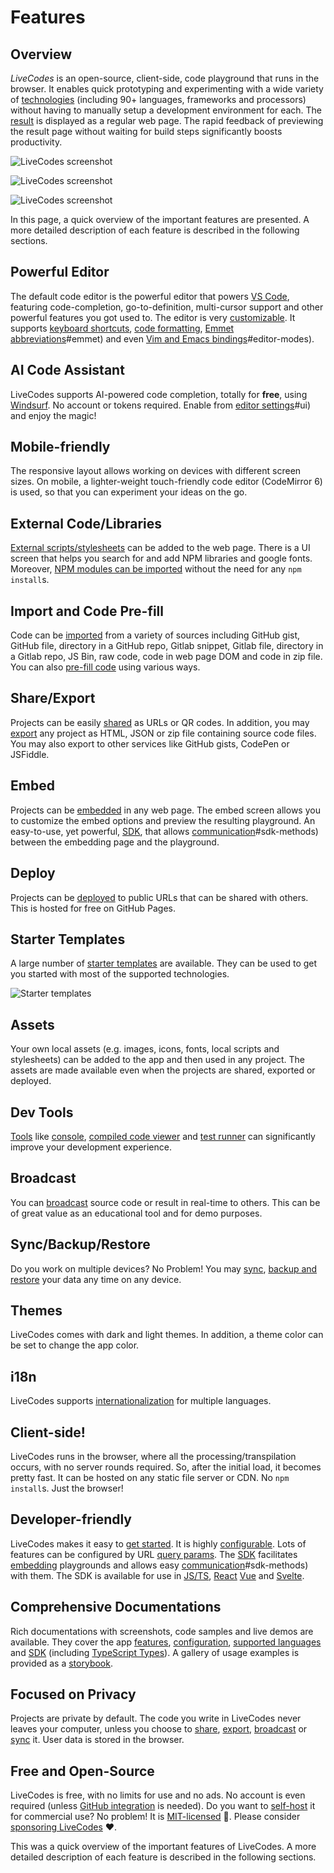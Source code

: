 # Features

## Overview

_LiveCodes_ is an open-source, client-side, code playground that runs in the browser. It enables quick prototyping and experimenting with a wide variety of [technologies](../languages/index.html.md) (including 90+ languages, frameworks and processors) without having to manually setup a development environment for each. The [result](./result.html.md) is displayed as a regular web page. The rapid feedback of previewing the result page without waiting for build steps significantly boosts productivity.

![LiveCodes screenshot](../../static/img/screenshots/features-1.jpg)

![LiveCodes screenshot](../../static/img/screenshots/features-2.jpg)

![LiveCodes screenshot](../../static/img/screenshots/features-3.jpg)

In this page, a quick overview of the important features are presented. A more detailed description of each feature is described in the following sections.

## Powerful Editor

The default code editor is the powerful editor that powers [VS Code](https://code.visualstudio.com/), featuring code-completion, go-to-definition, multi-cursor support and other powerful features you got used to. The editor is very [customizable](./editor-settings.html.md). It supports [keyboard shortcuts](./keyboard-shortcuts.html.md), [code formatting](./code-format.html.md), [Emmet abbreviations](./editor-settings.html.md)#emmet) and even [Vim and Emacs bindings](./editor-settings.html.md)#editor-modes).

## AI Code Assistant

LiveCodes supports AI-powered code completion, totally for **free**, using [Windsurf](https://windsurf.com/). No account or tokens required. Enable from [editor settings](./ai.html.md)#ui) and enjoy the magic!

## Mobile-friendly

The responsive layout allows working on devices with different screen sizes. On mobile, a lighter-weight touch-friendly code editor (CodeMirror 6) is used, so that you can experiment your ideas on the go.

## External Code/Libraries

[External scripts/stylesheets](./external-resources.html.md) can be added to the web page. There is a UI screen that helps you search for and add NPM libraries and google fonts. Moreover, [NPM modules can be imported](./module-resolution.html.md) without the need for any `npm install`s.

## Import and Code Pre-fill

Code can be [imported](./import.html.md) from a variety of sources including GitHub gist, GitHub file, directory in a GitHub repo, Gitlab snippet, Gitlab file, directory in a Gitlab repo, JS Bin, raw code, code in web page DOM and code in zip file. You can also [pre-fill code](./code-prefill.html.md) using various ways.

## Share/Export

Projects can be easily [shared](./share.html.md) as URLs or QR codes. In addition, you may [export](./export.html.md) any project as HTML, JSON or zip file containing source code files. You may also export to other services like GitHub gists, CodePen or JSFiddle.

## Embed

Projects can be [embedded](./embeds.html.md) in any web page. The embed screen allows you to customize the embed options and preview the resulting playground. An easy-to-use, yet powerful, [SDK](../sdk/index.html.md), that allows [communication](../sdk/js-ts.html.md)#sdk-methods) between the embedding page and the playground.

## Deploy

Projects can be [deployed](./deploy.html.md) to public URLs that can be shared with others. This is hosted for free on GitHub Pages.

## Starter Templates

A large number of [starter templates](./templates.html.md) are available. They can be used to get you started with most of the supported technologies.

![Starter templates](../../static/img/screenshots/templates-1.jpg)

## Assets

Your own local assets (e.g. images, icons, fonts, local scripts and stylesheets) can be added to the app and then used in any project. The assets are made available even when the projects are shared, exported or deployed.

## Dev Tools

[Tools](./tools-pane.html.md) like [console](./console.html.md), [compiled code viewer](./compiled-code.html.md) and [test runner](./tests.html.md) can significantly improve your development experience.

## Broadcast

You can [broadcast](./broadcast.html.md) source code or result in real-time to others. This can be of great value as an educational tool and for demo purposes.

## Sync/Backup/Restore

Do you work on multiple devices? No Problem! You may [sync](./sync.html.md), [backup and restore](./backup-restore.html.md) your data any time on any device.

## Themes

LiveCodes comes with dark and light themes. In addition, a theme color can be set to change the app color.

## i18n

LiveCodes supports [internationalization](./i18n.html.md) for multiple languages.

## Client-side!

LiveCodes runs in the browser, where all the processing/transpilation occurs, with no server rounds required. So, after the initial load, it becomes pretty fast. It can be hosted on any static file server or CDN. No `npm install`s. Just the browser!

## Developer-friendly

LiveCodes makes it easy to [get started](../getting-started.html.md). It is highly [configurable](../configuration/index.html.md). Lots of features can be configured by URL [query params](../configuration/query-params.html.md). The [SDK](../sdk/index.html.md) facilitates [embedding](./embeds.html.md) playgrounds and allows easy [communication](../sdk/js-ts.html.md)#sdk-methods) with them. The SDK is available for use in [JS/TS](../sdk/js-ts.html.md), [React](../sdk/react.html.md) [Vue](../sdk/vue.html.md) and [Svelte](../sdk/svelte.html.md).

## Comprehensive Documentations

Rich documentations with screenshots, code samples and live demos are available. They cover the app [features](../features/index.html.md), [configuration](../configuration/index.html.md), [supported languages](../languages/index.html.md) and [SDK](../sdk/index.html.md) (including [TypeScript Types](../api/globals.md)). A gallery of usage examples is provided as a [storybook](pathname:///../stories).

## Focused on Privacy

Projects are private by default. The code you write in LiveCodes never leaves your computer, unless you choose to [share](./share.html.md), [export](./export.html.md), [broadcast](./broadcast.html.md) or [sync](./sync.html.md) it. User data is stored in the browser.

## Free and Open-Source

LiveCodes is free, with no limits for use and no ads.
No account is even required (unless [GitHub integration](./github-integration.html.md) is needed).
Do you want to [self-host](./self-hosting.html.md) it for commercial use? No problem! It is [MIT-licensed](../license.html.md) 🎉. Please consider [sponsoring LiveCodes](../sponsor.html.md) ❤.

This was a quick overview of the important features of LiveCodes. A more detailed description of each feature is described in the following sections.